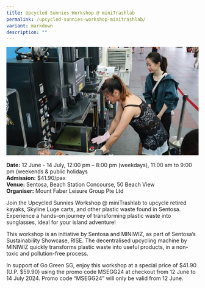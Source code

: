 ```yaml
---
title: Upcycled Sunnies Workshop @ miniTrashlab
permalink: /upcycled-sunnies-workshop-minitrashlab/
variant: markdown
description: ""
---
```

![Woman making upcycled sunglasses](/images/Workshop%20&amp;%20Talks/upcycled_sunnies_workshop.jpg)

**Date:** 12 June - 14 July, 12:00 pm – 8:00 pm (weekdays), 11:00 am to 9:00 pm (weekends &amp; public holidays <br>
**Admission:** $41.90/pax<br>
**Venue:** Sentosa, Beach Station Concourse, 50 Beach View<br>
**Organiser:** Mount Faber Leisure Group Pte Ltd

Join the Upcycled Sunnies Workshop @ miniTrashlab to upcycle retired kayaks, Skyline Luge carts, and other plastic waste found in Sentosa. Experience a hands-on journey of transforming plastic waste into sunglasses, ideal for your island adventure! 

This workshop is an initiative by Sentosa and MINIWIZ, as part of Sentosa’s Sustainability Showcase, RISE. The decentralised upcycling machine by MINIWIZ quickly transforms plastic waste into useful products, in a non-toxic and pollution-free process. 

In support of Go Green SG, enjoy this workshop at a special price of $41.90 (U.P. $59.90) using the promo code MSEGG24 at checkout from 12 June to 14 July 2024. Promo code “MSEGG24” will only be valid from 12 June.

<a class="btn-link" target="_blank" href="https://mfleisure.com/upcycled-sunnies-workshop">
	<img src="/images/gogreensg_website-32.png">
</a>

<style>
	.btn-link {
		display: none;
	}
	a.btn-link[target="_blank"]:after {
	display: none;
}
	.btn-link > img {
		width: 100%;
	}
</style>